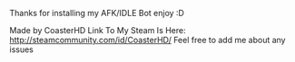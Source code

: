 Thanks for installing my AFK/IDLE Bot enjoy :D

Made by CoasterHD Link To My Steam Is Here:
http://steamcommunity.com/id/CoasterHD/
Feel free to add me about any issues